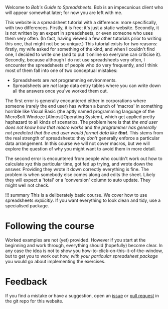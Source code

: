 Welcome to *Bob's Guide to Spreadsheets*.  Bob is an impecunious client who will
appear somewhat later; for now you are left with me.

This website is a spreadsheet tutorial with a difference: more specifically,
with two differences.  Firstly, it is free: it's just a static website.
Secondly, it is not written by an expert in spreadsheets, or even someone who
uses them very often.  (In fact, having viewed a few other tutorials prior to
writing this one, that might not be so unique.)  This tutorial exists for two
reasons: firstly, my wife asked for something of the kind, and when I couldn't
find one, I decided to write one (and to put it online so everyone can criticise
it).  Secondly, because although I do not use spreadsheets very often, I
encounter the spreadsheets of people who do very frequently, and I think most of
them fall into one of two conceptual mistakes:

- Spreadsheets are *not* programming environments.
- Spreadsheets are *not* large data entry tables where you can write down all
  the answers once you've worked them out.
  
The first error is generally encountered either in corporations where someone
(rarely the end user) has written a bunch of 'macros' in something horrible like
Visual Basic (the aptly named programming language of the Micro$oft Windoze
[Almost]Operating System), which get applied pretty haphazard to all kinds of
scenarios.  The problem here is that *the end user does not know how that macro
works* and _the programmer has generally not predicted that the end user would
format data like **that**_.  This stems from the real strength of spreadsheets:
they *don't* generally enforce a particular data arrangement.  In this course we
will not cover macros, but we will explore the question of why you might want to
avoid them in more detail.

The second error is encountered from people who couldn't work out how to
calculate xyz this particular time, got fed up trying, and wrote down the
answer.  Providing they wrote it down correctly everything is fine.  The problem
is when somebody else comes along and edits the sheet.  Likely they will expect
a 'total' or a 'conversion' column to auto update.  They might well not check.

!!! summary
This is a deliberately basic course.  We cover how to use spreadsheets
*explicitly*.  If you want everything to look clean and tidy, use a specialised package.

# Following the course

Worked examples are not (yet) provided.  However if you start at the beginning
and work through, everything should (hopefully) become clear.  In any case the
idea is not to show you how-to-click-on-this-it-of-the-window, but to get you to
work out how, *with your particular spreadsheet package* you would go about
implementing the exercises.

# Feedback

If you find a mistake or have a suggestion, open an
[issue](https://github.com/2e0byo/spreadsheets/issues) or [pull
request](https://github.com/2e0byo/spreadsheets/pulls) in the git repo for this
website.
